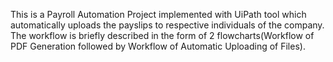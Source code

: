 This is a Payroll Automation Project implemented with UiPath tool which automatically uploads the payslips to respective individuals of the company. The workflow is briefly described in the form of 2 flowcharts(Workflow of PDF Generation followed by Workflow of Automatic Uploading of Files). 
